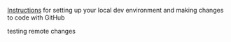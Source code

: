<a href="https://docs.google.com/document/d/1U6kdUnouKu28XYMVQYfDk0XB8Ry4Flk4h5ZrY0JSM98/edit?usp=sharing" target="_blank">Instructions</a> for setting up your local dev environment and making changes to code with GitHub

testing remote changes
